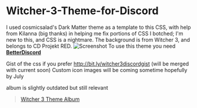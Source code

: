 # Witcher-3-Theme-for-Discord
 I used cosmicsalad's Dark Matter theme as a template to this CSS, with help from Kilanna (big thanks) in helping me fix portions of CSS I botched; I'm new to this, and CSS is a nightmare. The background is from Witcher 3, and belongs to CD Projekt RED.
![Screenshot](http://i.imgur.com/kYUcx5k.jpg)
To use this theme you need [__BetterDiscord__](https://betterdiscord.net/home/)

Gist of the css if you prefer http://bit.ly/witcher3discordgist (will be merged with current soon)
Custom icon images will be coming sometime hopefully by July

album is slightly outdated but still relevant
<blockquote class="imgur-embed-pub" lang="en" data-id="a/Y5cg2"><a href="//imgur.com/a/Y5cg2">Witcher 3 Theme Album</a></blockquote><script async src="//s.imgur.com/min/embed.js" charset="utf-8"></script>
